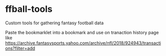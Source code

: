 # ffball-tools
Custom tools for gathering fantasy football data

Paste the bookmarklet into a bookmark and use on tranaction history page like https://archive.fantasysports.yahoo.com/archive/nfl/2018/924943/transactions?filter=add

